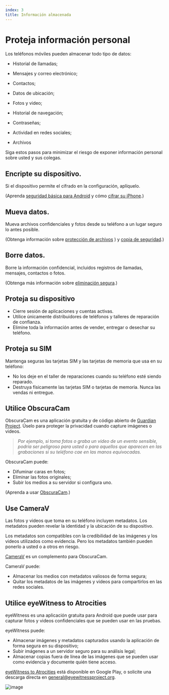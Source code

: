 ```yaml
---
index: 3
title: Información almacenada
---
```

# Proteja información personal

Los teléfonos móviles pueden almacenar todo tipo de datos:

*   Historial de llamadas;
*   Mensajes y correo electrónico;
*   Contactos;
*   Datos de ubicación;
*   Fotos y video;
*   Historial de navegación;
*   Contraseñas;

*   Actividad en redes sociales;
*   Archivos

Siga estos pasos para minimizar el riesgo de exponer información personal sobre usted y sus colegas.

## Encripte su dispositivo.

Si el dispositivo permite el cifrado en la configuración, aplíquelo.

(Aprenda [seguridad básica para Android](umbrella://tools/other/s_android.md)  y cómo [cifrar su iPhone](umbrella://tools/encryption/s_encrypt-your-iphone.md).)

## Mueva datos.

Mueva archivos confidenciales y fotos desde su teléfono a un lugar seguro lo antes posible.

(Obtenga información sobre [protección de archivos](umbrella://information/protecting-files) ) y [copia de seguridad](umbrella://information/backing-up).)

## Borre datos.

Borre la información confidencial, incluidos registros de llamadas, mensajes, contactos o fotos.

(Obtenga más información sobre [eliminación segura](umbrella://information/safely-deleting).)

## Proteja su dispositivo

*   Cierre sesión de aplicaciones y cuentas activas.
*   Utilice únicamente distribuidores de teléfonos y talleres de reparación de confianza.
*   Elimine toda la información antes de vender, entregar o desechar su teléfono.

## Proteja su SIM

Mantenga seguras las tarjetas SIM y las tarjetas de memoria que usa en su teléfono:

*   No los deje en el taller de reparaciones cuando su teléfono esté siendo reparado.
*   Destruya físicamente las tarjetas SIM o tarjetas de memoria. Nunca las vendas ni entregue.

## Utilice ObscuraCam

ObscuraCam es una aplicación gratuita y de código abierto de [Guardian Project](https://guardianproject.info/). Úselo para proteger la privacidad cuando capture imágenes o videos.

> *Por ejemplo, si toma fotos o graba un video de un evento sensible, podría ser peligroso para usted o para aquellos que aparecen en las grabaciones si su teléfono cae en las manos equivocadas.*

ObscuraCam puede:

*   Difuminar caras en fotos;
*   Eliminar las fotos originales;
*   Subir los medios a su servidor si configura uno.

(Aprenda a usar [ObscuraCam](umbrella://tools/messaging/s_obscuracam.md).)

## Use CameraV

Las fotos y videos que toma en su teléfono incluyen metadatos. Los metadatos pueden revelar la identidad y la ubicación de su dispositivo.

Los metadatos son compatibles con la credibilidad de las imágenes y los videos utilizados como evidencia. Pero los metadatos también pueden ponerlo a usted o a otros en riesgo.

[CameraV](https://guardianproject.info/apps/camerav/) es un complemento para ObscuraCam.

CameraV puede:

*   Almacenar los medios con metadatos valiosos de forma segura;
*   Quitar los metadatos de las imágenes y videos para compartirlos en las redes sociales.

## Utilice eyeWitness to Atrocities

eyeWitness es una aplicación gratuita para Android que puede usar para capturar fotos y videos confidenciales que se pueden usar en las pruebas.

eyeWitness puede:

*   Almacenar imágenes y metadatos capturados usando la aplicación de forma segura en su dispositivo;
*   Subir imágenes a un servidor seguro para su análisis legal;
*   Almacenar copias fuera de línea de las imágenes que se pueden usar como evidencia y documente quién tiene acceso.

[eyeWitness to Atrocities](http://www.eyewitnessproject.org/) está disponible en Google Play, o solicite una descarga directa en [general@eyewitnessproject.org](general@eyewitnessproject.org).

![image](mobile3.png)
